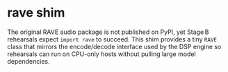 # rave shim

The original RAVE audio package is not published on PyPI, yet Stage B rehearsals
expect ``import rave`` to succeed. This shim provides a tiny ``RAVE`` class that
mirrors the encode/decode interface used by the DSP engine so rehearsals can run
on CPU-only hosts without pulling large model dependencies.

